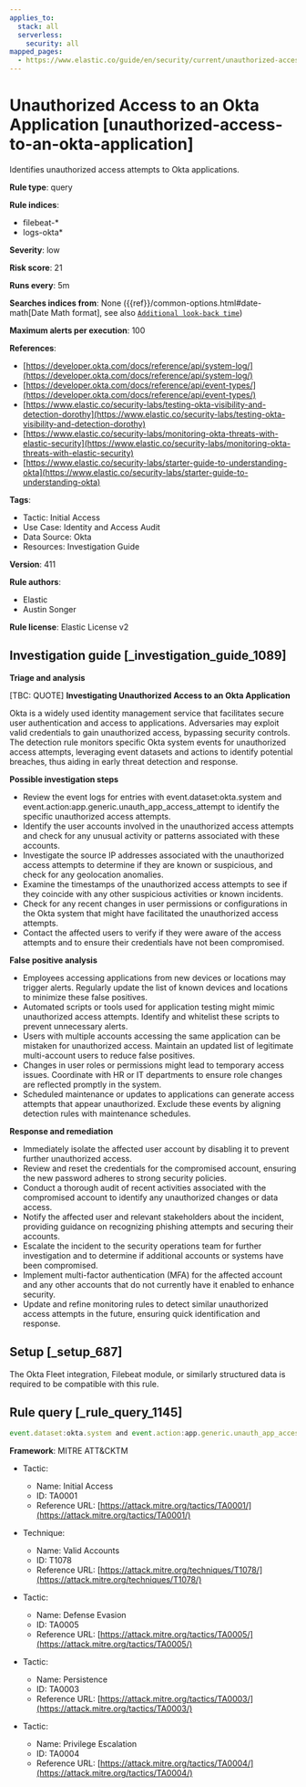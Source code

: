 ```yaml
---
applies_to:
  stack: all
  serverless:
    security: all
mapped_pages:
  - https://www.elastic.co/guide/en/security/current/unauthorized-access-to-an-okta-application.html
---
```


# Unauthorized Access to an Okta Application [unauthorized-access-to-an-okta-application]

Identifies unauthorized access attempts to Okta applications.

**Rule type**: query

**Rule indices**:

* filebeat-*
* logs-okta*

**Severity**: low

**Risk score**: 21

**Runs every**: 5m

**Searches indices from**: None ({{ref}}/common-options.html#date-math[Date Math format], see also [`Additional look-back time`](docs-content://solutions/security/detect-and-alert/create-detection-rule.md#rule-schedule))

**Maximum alerts per execution**: 100

**References**:

* [https://developer.okta.com/docs/reference/api/system-log/](https://developer.okta.com/docs/reference/api/system-log/)
* [https://developer.okta.com/docs/reference/api/event-types/](https://developer.okta.com/docs/reference/api/event-types/)
* [https://www.elastic.co/security-labs/testing-okta-visibility-and-detection-dorothy](https://www.elastic.co/security-labs/testing-okta-visibility-and-detection-dorothy)
* [https://www.elastic.co/security-labs/monitoring-okta-threats-with-elastic-security](https://www.elastic.co/security-labs/monitoring-okta-threats-with-elastic-security)
* [https://www.elastic.co/security-labs/starter-guide-to-understanding-okta](https://www.elastic.co/security-labs/starter-guide-to-understanding-okta)

**Tags**:

* Tactic: Initial Access
* Use Case: Identity and Access Audit
* Data Source: Okta
* Resources: Investigation Guide

**Version**: 411

**Rule authors**:

* Elastic
* Austin Songer

**Rule license**: Elastic License v2

## Investigation guide [_investigation_guide_1089]

**Triage and analysis**

[TBC: QUOTE]
**Investigating Unauthorized Access to an Okta Application**

Okta is a widely used identity management service that facilitates secure user authentication and access to applications. Adversaries may exploit valid credentials to gain unauthorized access, bypassing security controls. The detection rule monitors specific Okta system events for unauthorized access attempts, leveraging event datasets and actions to identify potential breaches, thus aiding in early threat detection and response.

**Possible investigation steps**

* Review the event logs for entries with event.dataset:okta.system and event.action:app.generic.unauth_app_access_attempt to identify the specific unauthorized access attempts.
* Identify the user accounts involved in the unauthorized access attempts and check for any unusual activity or patterns associated with these accounts.
* Investigate the source IP addresses associated with the unauthorized access attempts to determine if they are known or suspicious, and check for any geolocation anomalies.
* Examine the timestamps of the unauthorized access attempts to see if they coincide with any other suspicious activities or known incidents.
* Check for any recent changes in user permissions or configurations in the Okta system that might have facilitated the unauthorized access attempts.
* Contact the affected users to verify if they were aware of the access attempts and to ensure their credentials have not been compromised.

**False positive analysis**

* Employees accessing applications from new devices or locations may trigger alerts. Regularly update the list of known devices and locations to minimize these false positives.
* Automated scripts or tools used for application testing might mimic unauthorized access attempts. Identify and whitelist these scripts to prevent unnecessary alerts.
* Users with multiple accounts accessing the same application can be mistaken for unauthorized access. Maintain an updated list of legitimate multi-account users to reduce false positives.
* Changes in user roles or permissions might lead to temporary access issues. Coordinate with HR or IT departments to ensure role changes are reflected promptly in the system.
* Scheduled maintenance or updates to applications can generate access attempts that appear unauthorized. Exclude these events by aligning detection rules with maintenance schedules.

**Response and remediation**

* Immediately isolate the affected user account by disabling it to prevent further unauthorized access.
* Review and reset the credentials for the compromised account, ensuring the new password adheres to strong security policies.
* Conduct a thorough audit of recent activities associated with the compromised account to identify any unauthorized changes or data access.
* Notify the affected user and relevant stakeholders about the incident, providing guidance on recognizing phishing attempts and securing their accounts.
* Escalate the incident to the security operations team for further investigation and to determine if additional accounts or systems have been compromised.
* Implement multi-factor authentication (MFA) for the affected account and any other accounts that do not currently have it enabled to enhance security.
* Update and refine monitoring rules to detect similar unauthorized access attempts in the future, ensuring quick identification and response.


## Setup [_setup_687]

The Okta Fleet integration, Filebeat module, or similarly structured data is required to be compatible with this rule.


## Rule query [_rule_query_1145]

```js
event.dataset:okta.system and event.action:app.generic.unauth_app_access_attempt
```

**Framework**: MITRE ATT&CKTM

* Tactic:

    * Name: Initial Access
    * ID: TA0001
    * Reference URL: [https://attack.mitre.org/tactics/TA0001/](https://attack.mitre.org/tactics/TA0001/)

* Technique:

    * Name: Valid Accounts
    * ID: T1078
    * Reference URL: [https://attack.mitre.org/techniques/T1078/](https://attack.mitre.org/techniques/T1078/)

* Tactic:

    * Name: Defense Evasion
    * ID: TA0005
    * Reference URL: [https://attack.mitre.org/tactics/TA0005/](https://attack.mitre.org/tactics/TA0005/)

* Tactic:

    * Name: Persistence
    * ID: TA0003
    * Reference URL: [https://attack.mitre.org/tactics/TA0003/](https://attack.mitre.org/tactics/TA0003/)

* Tactic:

    * Name: Privilege Escalation
    * ID: TA0004
    * Reference URL: [https://attack.mitre.org/tactics/TA0004/](https://attack.mitre.org/tactics/TA0004/)



